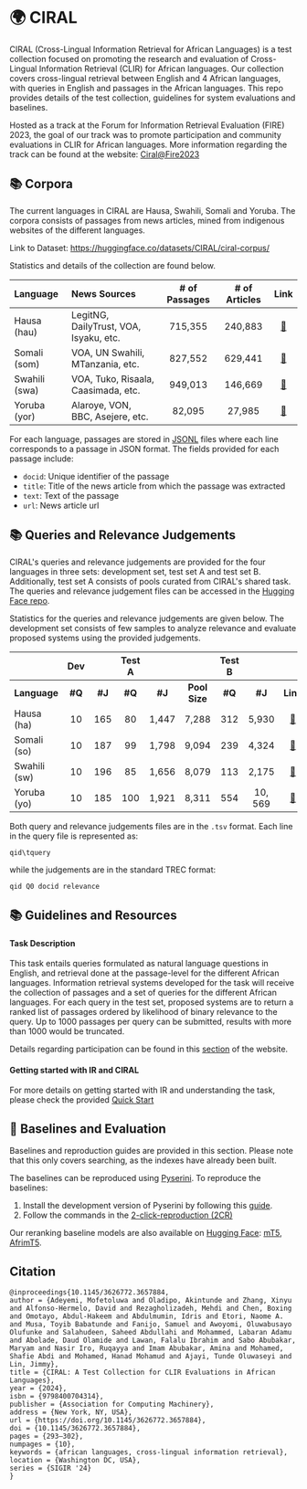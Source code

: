 # 🌍 CIRAL

CIRAL (Cross-Lingual Information Retrieval for African Languages) is a test collection focused on promoting the research and evaluation of Cross-Lingual Information Retrieval (CLIR) for African languages. Our collection covers cross-lingual retrieval between English and 4 African languages, with queries in English and passages in the African languages. This repo provides details of the test collection, guidelines for system evaluations and baselines.

Hosted as a track at the Forum for Information Retrieval Evaluation (FIRE) 2023, the goal of our track was to promote participation and community evaluations in CLIR for African languages.
More information regarding the track can be found at the website: [Ciral@Fire2023](https://ciralproject.github.io/)

<!-- CIRAL (Cross-Lingual Information Retrieval for African Languages) is a track at the Forum for Information Retrieval Evaluation (FIRE) 2023, focused on promoting the research and evaluation of Cross-Lingual Information Retrieval (CLIR) for solely African languages. A goal of the track is to develop the first human-annotated ad-hoc CLIR test collections for African languages, starting off with 4 languages and subsequent addition of others. This repo provides details of the test collection and guidelines for the task. -->

## 📚 Corpora

The current languages in CIRAL are Hausa, Swahili, Somali and Yoruba. The corpora consists of passages from news articles, mined from indigenous websites of the different languages. 

Link to Dataset: https://huggingface.co/datasets/CIRAL/ciral-corpus/

Statistics and details of the collection are found below.

| Language        | News Sources                           | # of Passages | # of Articles | Link |
|:-------|:------------|:-------:|:-------:|:----:|
| Hausa (hau)     | LegitNG, DailyTrust, VOA, Isyaku, etc. |       715,355 |       240,883 | [🤗](https://huggingface.co/datasets/CIRAL/ciral-corpus/tree/main/passages-v1.0)
| Somali (som)    | VOA, UN Swahili, MTanzania, etc.       |       827,552 |       629,441 | [🤗](https://huggingface.co/datasets/CIRAL/ciral-corpus/tree/main/passages-v1.0)
| Swahili (swa)   | VOA, Tuko, Risaala, Caasimada, etc.    |       949,013 |       146,669 | [🤗](https://huggingface.co/datasets/CIRAL/ciral-corpus/tree/main/passages-v1.0)
| Yoruba (yor)    | Alaroye, VON, BBC, Asejere, etc.       |        82,095 |        27,985 | [🤗](https://huggingface.co/datasets/CIRAL/ciral-corpus/tree/main/passages-v1.0)


For each language, passages are stored in [JSONL](https://jsonlines.org/) files where each line corresponds to a passage in JSON format. The fields provided for each passage include:
-  `docid`: Unique identifier of the passage
- `title`: Title of the news article from which the passage was extracted
- `text`: Text of the passage
- `url`: News article url


## 📚 Queries and Relevance Judgements

CIRAL's queries and relevance judgements are provided for the four languages in three sets: development set, test set A and  test set B. Additionally, test set A consists of pools curated from CIRAL's shared task.
The queries and relevance judgement files can be accessed in the [Hugging Face repo](https://huggingface.co/datasets/CIRAL/ciral).

Statistics for the queries and relevance judgements are given below. The development set consists of few samples to analyze relevance and evaluate proposed systems using the provided judgements. 

|   | Dev | | Test A | | | Test B | | |
|:-------|:---:|:---:|:---:|:---:|:---:|:---:|:-------:|:------:|
| **Language**  | **#Q** | **#J** | **#Q** | **#J** | **Pool Size** | **#Q** | **#J** | **Link** |
| Hausa (ha)  | 10 | 165 | 80 | 1,447 | 7,288 | 312 | 5,930 | [🤗](https://huggingface.co/datasets/CIRAL/ciral/tree/main/ciral-hausa)| 
| Somali (so)    | 10 | 187 | 99 | 1,798 | 9,094 | 239 | 4,324 | [🤗](https://huggingface.co/datasets/CIRAL/ciral/tree/main/ciral-somali) | 
| Swahili (sw)   | 10 | 196 | 85 | 1,656 | 8,079 | 113 | 2,175 | [🤗](https://huggingface.co/datasets/CIRAL/ciral/tree/main/ciral-swahili) | 
| Yoruba (yo)    | 10 | 185 | 100 | 1,921 | 8,311 | 554 | 10, 569 | [🤗](https://huggingface.co/datasets/CIRAL/ciral/tree/main/ciral-yoruba) |

Both query and relevance judgements files are in the `.tsv` format. Each line in the query file is represented as:

```
qid\tquery
```

while the judgements are in the standard TREC format:

```
qid Q0 docid relevance
```


## 📚 Guidelines and Resources

#### Task Description
This task entails queries formulated as natural language questions in English, and retrieval done at the passage-level for the different African languages. Information retrieval systems developed for the task will receive the collection of passages and a set of queries for the different African languages. For each query in the test set, proposed systems are to return a ranked list of passages ordered by likelihood of binary relevance to the query. Up to 1000 passages per query can be submitted, results with more than 1000 would be truncated.

Details regarding participation can be found in this [section](https://ciralproject.github.io/#participation) of the website.


#### Getting started with IR and CIRAL
For more details on getting started with IR and understanding the task, please check the provided [Quick Start](Guidelines/README.md)



## 🔎 Baselines and Evaluation

Baselines and reproduction guides are provided in this section. Please note that this only covers searching, as the indexes have already been built. <!--Add links to reproduce indexes.-->

The baselines can be reproduced using [Pyserini](https://github.com/castorini/pyserini). To reproduce the baselines:
1. Install the development version of Pyserini by following this [guide](https://github.com/castorini/pyserini/blob/master/docs/installation.md#development-installation).
2. Follow the commands in the [2-click-reproduction (2CR)](https://castorini.github.io/pyserini/2cr/ciral.html)

Our reranking baseline models are also available on [Hugging Face](https://huggingface.co/castorini): [mT5](https://huggingface.co/castorini/mt5-base-ft-msmarco), [AfrimT5](https://huggingface.co/castorini/afrimt5-base-ft-msmarco).

## Citation
```
@inproceedings{10.1145/3626772.3657884,
author = {Adeyemi, Mofetoluwa and Oladipo, Akintunde and Zhang, Xinyu and Alfonso-Hermelo, David and Rezagholizadeh, Mehdi and Chen, Boxing and Omotayo, Abdul-Hakeem and Abdulmumin, Idris and Etori, Naome A. and Musa, Toyib Babatunde and Fanijo, Samuel and Awoyomi, Oluwabusayo Olufunke and Salahudeen, Saheed Abdullahi and Mohammed, Labaran Adamu and Abolade, Daud Olamide and Lawan, Falalu Ibrahim and Sabo Abubakar, Maryam and Nasir Iro, Ruqayya and Imam Abubakar, Amina and Mohamed, Shafie Abdi and Mohamed, Hanad Mohamud and Ajayi, Tunde Oluwaseyi and Lin, Jimmy},
title = {CIRAL: A Test Collection for CLIR Evaluations in African Languages},
year = {2024},
isbn = {9798400704314},
publisher = {Association for Computing Machinery},
address = {New York, NY, USA},
url = {https://doi.org/10.1145/3626772.3657884},
doi = {10.1145/3626772.3657884},
pages = {293–302},
numpages = {10},
keywords = {african languages, cross-lingual information retrieval},
location = {Washington DC, USA},
series = {SIGIR '24}
}
```

<!--
#### 1. Afriberta-DPR

Afriberta-DPR [Indexes](https://huggingface.co/datasets/CIRAL/CIRAL-Baselines/tree/main/indexes/ciral-v1.0-afriberta-dpr)

```bash
lang=yo # or ha, so, sw
set=dev # or test

tools_dir=tools/topics-and-qrels
run_file=runs/run.ciral.afriberta-dpr.${lang}.${set}.txt

python -m pyserini.search.faiss \
  --encoder-class auto \
  --encoder castorini/afriberta-dpr-ptf-msmarco-ft-latin-mrtydi  \
  --topics ${tools_dir}/topics.ciral-v1.0-${lang}-${set}.tsv \
  --index $INDEX_PATH \
  --output ${run_file} --batch 128 --threads 16 --hits 1000
```

#### 2. Evaluation

```bash
python -m pyserini.eval.trec_eval \
  -c -M 100 -m ndcg_cut.20 -m recall.100 \
  ${tools_dir}/qrels.ciral-v1.0-${lang}-${set}.tsv ${run_file}
```


### Results: Dev Set

We present the ncdg@20 and recall@100 scores for the baselines.

#### nDCG@20
|                |   Hausa  |   Somali  |   Swahili  |   Yoruba  |
|----------------|:--------:|:---------:|:----------:|:---------:|
| Afriberta-DPR  | 0.2950   |   0.1509  |   0.3130   |   0.0638  |



#### Recall@100
|                |   Hausa  |   Somali  |   Swahili  |   Yoruba  |
|----------------|:--------:|:---------:|:----------:|:---------:|
| Afriberta-DPR  |  0.6035  |   0.3044  |   0.5463   |   0.1652  |

-->


